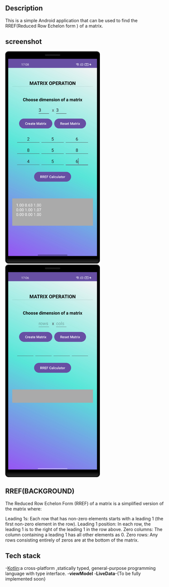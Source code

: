 ## Description
This is a simple Android application that can be used to find the RREF(Reduced Row Echelon form )
of a matrix.

## screenshot
<img src="Docs/screenshots/first.jpg" width="300px">

<img src="Docs/screenshots/second.jpg" width="300px">

## RREF(BACKGROUND)
The Reduced Row Echelon Form (RREF) of a matrix is a simplified version of the matrix where:

Leading 1s: Each row that has non-zero elements starts with a leading 1 (the first non-zero element in the row).
Leading 1 position: In each row, the leading 1 is to the right of the leading 1 in the row above.
Zero columns: The column containing a leading 1 has all other elements as 0.
Zero rows: Any rows consisting entirely of zeros are at the bottom of the matrix.

## Tech stack

-[Kotlin](https://kotlinlang.org/):a cross-platform ,statically typed, general-purpose programming language with type interface.
-**viewModel**
-**LiveData**-{To be fully implemented soon}
